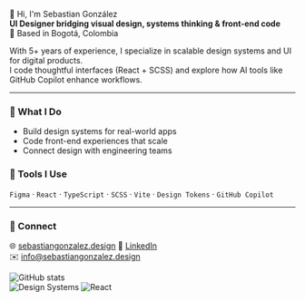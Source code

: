👋 Hi, I'm Sebastian González  
**UI Designer bridging visual design, systems thinking & front-end code**  
📍 Based in Bogotá, Colombia

With 5+ years of experience, I specialize in scalable design systems and UI for digital products.  
I code thoughtful interfaces (React + SCSS) and explore how AI tools like GitHub Copilot enhance workflows.

---

### 🔧 What I Do
- Build design systems for real-world apps  
- Code front-end experiences that scale  
- Connect design with engineering teams

### 🧰 Tools I Use
`Figma` · `React` · `TypeScript` · `SCSS` · `Vite` · `Design Tokens` · `GitHub Copilot`

---

### 🔗 Connect
🌐 [sebastiangonzalez.design](https://sebastiangonzalez.design)
🔗 [LinkedIn](https://linkedin.com/in/sebastiangonzalezdesign)  
✉️ info@sebastiangonzalez.design

![GitHub stats](https://github-readme-stats.vercel.app/api?username=sebastiangonzalezdesign&show_icons=true&theme=default)
<br>
![Design Systems](https://img.shields.io/badge/Design%20Systems-%F0%9F%94%A5-informational)
![React](https://img.shields.io/badge/React-%2300D8FF?style=flat&logo=react&logoColor=white)
